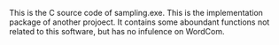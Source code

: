 This is the C source code of sampling.exe.
This is the implementation package of another projoect. 
It contains some aboundant functions not related to this software, but has no infulence on WordCom.
